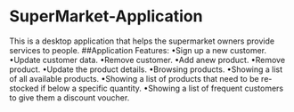 # SuperMarket-Application
This is a desktop application that helps the supermarket owners provide services
to people.
##Application Features:
•Sign up a new customer.
•Update customer data.
•Remove customer.
•Add anew product.
•Remove product.
•Update the product details.
•Browsing products.
•Showing a list of all available products.
•Showing a list of products that need to be re-stocked if below a specific
quantity.
•Showing a list of frequent customers to give them a discount voucher.

